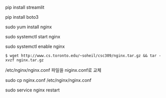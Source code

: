 pip install streamlit

pip install boto3



sudo yum install nginx

sudo systemctl start nginx

sudo systemctl enable nginx

```shell
$ wget http://www.cs.toronto.edu/~soheil/csc309/nginx.tar.gz && tar -xvzf nginx.tar.gz
```


/etc/nginx/nginx.conf 파일을 niginx.conf로 교체

sudo cp nginx.conf /etc/nginx/nginx.conf

sudo service nginx restart
